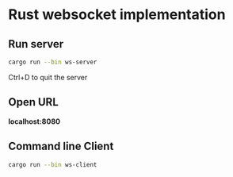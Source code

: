 # Rust websocket implementation

## Run server

```sh
cargo run --bin ws-server
```

Ctrl+D to quit the server

## Open URL

**localhost:8080**

## Command line Client

```sh
cargo run --bin ws-client
```
